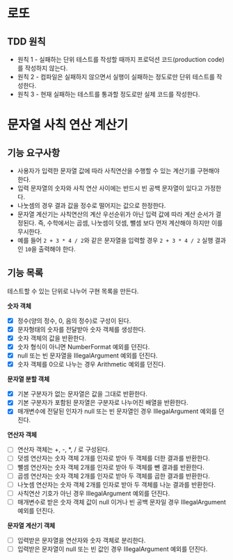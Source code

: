 # 로또

## TDD 원칙

- 원칙 1 - 실패하는 단위 테스트를 작성할 때까지 프로덕션 코드(production code)를 작성하지 않는다.
- 원칙 2 - 컴파일은 실패하지 않으면서 실행이 실패하는 정도로만 단위 테스트를 작성한다.
- 원칙 3 - 현재 실패하는 테스트를 통과할 정도로만 실제 코드를 작성한다.

# 문자열 사칙 연산 계산기

## 기능 요구사항

- 사용자가 입력한 문자열 값에 따라 사칙연산을 수행할 수 있는 계산기를 구현해야 한다.
- 입력 문자열의 숫자와 사칙 연산 사이에는 반드시 빈 공백 문자열이 있다고 가정한다.
- 나눗셈의 경우 결과 값을 정수로 떨어지는 값으로 한정한다.
- 문자열 계산기는 사칙연산의 계산 우선순위가 아닌 입력 값에 따라 계산 순서가 결정된다. 즉, 수학에서는 곱셈, 나눗셈이 덧셈, 뺄셈 보다 먼저 계산해야 하지만 이를 무시한다.
- 예를 들어 `2 + 3 * 4 / 2`와 같은 문자열을 입력할 경우 `2 + 3 * 4 / 2` 실행 결과인 `10`을 출력해야 한다.

## 기능 목록

테스트할 수 있는 단위로 나누어 구현 목록을 만든다.

**숫자 객체**

- [x] 정수(양의 정수, 0, 음의 정수)로 구성이 된다.
- [x] 문자형태의 숫자를 전달받아 숫자 객체를 생성한다.
- [x] 숫자 객체의 값을 반환한다.
- [x] 숫자 형식이 아니면 NumberFormat 예외를 던진다.
- [x] null 또는 빈 문자열을 IllegalArgument 예외를 던진다.
- [x] 숫자 객체를 0으로 나누는 경우 Arithmetic 예외를 던진다.

**문자열 분할 객체**

- [x] 기본 구분자가 없는 문자열은 값을 그대로 반환한다.
- [x] 기본 구분자가 포함된 문자열은 구분자로 나누어진 배열을 반환한다.
- [x] 매개변수에 전달된 인자가 null 또는 빈 문자열인 경우 IllegalArgument 예외를 던진다.

**연산자 객체**

- [ ] 연산자 객체는 +, -, *, / 로 구성된다.
- [ ] 덧셈 연산자는 숫자 객체 2개를 인자로 받아 두 객체를 더한 결과를 반환한다.
- [ ] 뺄셈 연산자는 숫자 객체 2개를 인자로 받아 두 객체를 뺀 결과를 반환한다.
- [ ] 곱셈 연산자는 숫자 객체 2개를 인자로 받아 두 객체를 곱한 결과를 반환한다.
- [ ] 나눗셈 연산자는 숫자 객체 2개를 인자로 받아 두 객체를 나눈 결과를 반환한다.
- [ ] 사칙연산 기호가 아닌 경우 IllegalArgument 예외를 던진다.
- [ ] 매개변수로 받은 숫자 객체 값이 null 이거나 빈 공백 문자일 경우 IllegalArgument 예외를 던진다.

**문자열 계산기 객체**

- [ ] 입력받은 문자열을 연산자와 숫자 객체로 분리한다.
- [ ] 입력받은 문자열이 null 또는 빈 값인 경우 IllegalArgument 예외를 던진다.